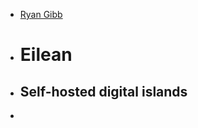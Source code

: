 - [ Ryan Gibb ](https://ryan.freumh.org/eilean.html)
- #  Eilean
- ##  Self-hosted digital islands
-